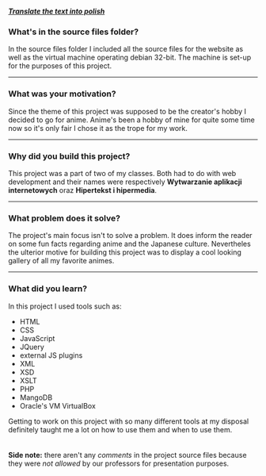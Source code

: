 ##### [Translate the text into polish](https://translate.google.com/?sl=en&tl=pl&text=What%27s%20in%20the%20source%20files%20folder%3F%0AIn%20the%20source%20files%20folder%20I%20included%20all%20the%20source%20files%20for%20the%20website%20as%20well%20as%20the%20virtual%20machine%20operating%20debian%2032-bit.%20The%20machine%20is%20set-up%20for%20the%20purposes%20of%20this%20project.%0A%0AWhat%20was%20your%20motivation%3F%0ASince%20the%20theme%20of%20this%20project%20was%20supposed%20to%20be%20the%20creator%27s%20hobby%20I%20decided%20to%20go%20for%20anime.%20Anime%27s%20been%20a%20hobby%20of%20mine%20for%20quite%20some%20time%20now%20so%20it%27s%20only%20fair%20I%20chose%20it%20as%20the%20trope%20for%20my%20work.%0A%0AWhy%20did%20you%20build%20this%20project%3F%0AThis%20project%20was%20a%20part%20of%20two%20of%20my%20classes.%20Both%20had%20to%20do%20with%20web%20development%20and%20their%20names%20were%20Web%20application%20development%20and%20Hypertext%20and%20hypermedia%2C%20respectively.%0A%0AWhat%20problem%20does%20it%20solve%3F%0AThe%20project%27s%20main%20focus%20isn%27t%20to%20solve%20a%20problem.%20It%20does%20inform%20the%20reader%20on%20some%20fun%20facts%20regarding%20anime%20and%20the%20Japanese%20culture.%20Nevertheles%20the%20ulterior%20motive%20for%20building%20this%20project%20was%20to%20display%20a%20cool%20looking%20gallery%20of%20all%20my%20favorite%20animes.%0A%0AWhat%20did%20you%20learn%3F%0AIn%20this%20project%20I%20used%20tools%20such%20as%3A%0A%0AHTML%0ACSS%0AJavaScript%0AJQuery%0Aexternal%20JS%20plugins%0AXML%0AXSD%0AXSLT%0APHP%0AMangoDB%0AOracle%27s%20VM%20VirtualBox%0AGetting%20to%20work%20on%20this%20project%20with%20so%20many%20different%20tools%20at%20my%20disposal%20definitely%20taught%20me%20a%20lot%20on%20how%20to%20use%20them%20and%20when%20to%20use%20them.%0A%0A%0ASide%20note%3A%20there%20aren%27t%20any%20comments%20in%20the%20project%20source%20files%20because%20they%20were%20not%20allowed%20by%20our%20professors%20for%20presentation%20purposes.&op=translate)

### What's in the source files folder?

In the source files folder I included all the source files for the website as well as the virtual machine operating debian 32-bit. The machine is set-up for the purposes of this project.

***

### What was your motivation?

Since the theme of this project was supposed to be the creator's hobby I decided to go for anime. Anime's been a hobby of mine for quite some time now so it's only fair I chose it as the trope for my work.

***

### Why did you build this project?

This project was a part of two of my classes. Both had to do with web development and their names were respectively **Wytwarzanie aplikacji internetowych** oraz **Hipertekst i hipermedia**.

***

### What problem does it solve?

The project's main focus isn't to solve a problem. It does inform the reader on some fun facts regarding anime and the Japanese culture. Nevertheles the ulterior motive for building this project was to display a cool looking gallery of all my favorite animes.

***

### What did you learn?

In this project I used tools such as:

- HTML
- CSS
- JavaScript
- JQuery
- external JS plugins
- XML
- XSD 
- XSLT
- PHP
- MangoDB
- Oracle's VM VirtualBox

Getting to work on this project with so many different tools at my disposal definitely taught me a lot on how to use them and when to use them.
\
\
\
**Side note:** there aren't any *comments* in the project source files because they were *not allowed* by our professors for presentation purposes.